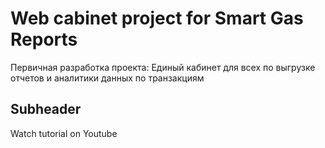 # Web cabinet project for Smart Gas Reports

Первичная разработка проекта: Единый кабинет для всех по выгрузке отчетов и аналитики данных по транзакциям

## Subheader

Watch tutorial on Youtube